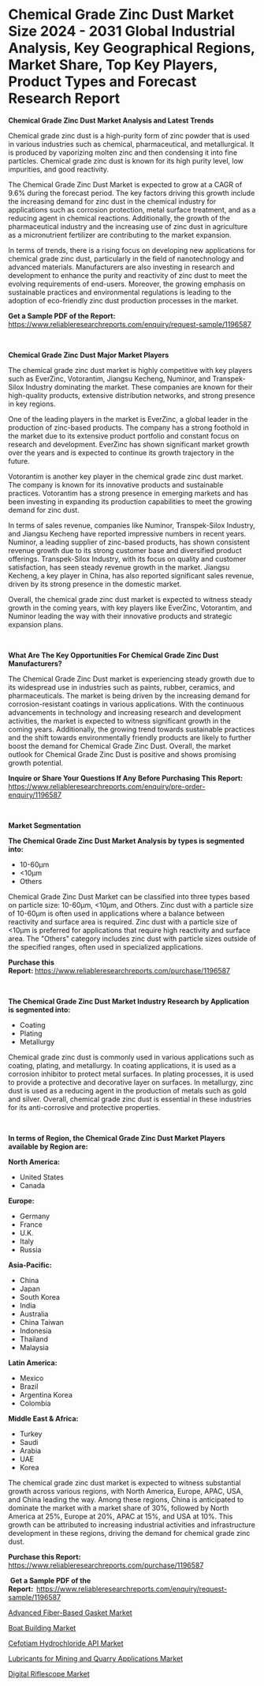 <p><h1>Chemical Grade Zinc Dust Market Size 2024 - 2031 Global Industrial Analysis, Key Geographical Regions, Market Share, Top Key Players, Product Types and Forecast Research Report</h1></p><p><strong>Chemical Grade Zinc Dust Market Analysis and Latest Trends</strong></p>
<p><p>Chemical grade zinc dust is a high-purity form of zinc powder that is used in various industries such as chemical, pharmaceutical, and metallurgical. It is produced by vaporizing molten zinc and then condensing it into fine particles. Chemical grade zinc dust is known for its high purity level, low impurities, and good reactivity.</p><p>The Chemical Grade Zinc Dust Market is expected to grow at a CAGR of 9.6% during the forecast period. The key factors driving this growth include the increasing demand for zinc dust in the chemical industry for applications such as corrosion protection, metal surface treatment, and as a reducing agent in chemical reactions. Additionally, the growth of the pharmaceutical industry and the increasing use of zinc dust in agriculture as a micronutrient fertilizer are contributing to the market expansion.</p><p>In terms of trends, there is a rising focus on developing new applications for chemical grade zinc dust, particularly in the field of nanotechnology and advanced materials. Manufacturers are also investing in research and development to enhance the purity and reactivity of zinc dust to meet the evolving requirements of end-users. Moreover, the growing emphasis on sustainable practices and environmental regulations is leading to the adoption of eco-friendly zinc dust production processes in the market.</p></p>
<p><strong>Get a Sample PDF of the Report:&nbsp;</strong> <a href="https://www.reliableresearchreports.com/enquiry/request-sample/1196587">https://www.reliableresearchreports.com/enquiry/request-sample/1196587</a></p>
<p>&nbsp;</p>
<p><strong>Chemical Grade Zinc Dust Major Market Players</strong></p>
<p><p>The chemical grade zinc dust market is highly competitive with key players such as EverZinc, Votorantim, Jiangsu Kecheng, Numinor, and Transpek-Silox Industry dominating the market. These companies are known for their high-quality products, extensive distribution networks, and strong presence in key regions.</p><p>One of the leading players in the market is EverZinc, a global leader in the production of zinc-based products. The company has a strong foothold in the market due to its extensive product portfolio and constant focus on research and development. EverZinc has shown significant market growth over the years and is expected to continue its growth trajectory in the future.</p><p>Votorantim is another key player in the chemical grade zinc dust market. The company is known for its innovative products and sustainable practices. Votorantim has a strong presence in emerging markets and has been investing in expanding its production capabilities to meet the growing demand for zinc dust.</p><p>In terms of sales revenue, companies like Numinor, Transpek-Silox Industry, and Jiangsu Kecheng have reported impressive numbers in recent years. Numinor, a leading supplier of zinc-based products, has shown consistent revenue growth due to its strong customer base and diversified product offerings. Transpek-Silox Industry, with its focus on quality and customer satisfaction, has seen steady revenue growth in the market. Jiangsu Kecheng, a key player in China, has also reported significant sales revenue, driven by its strong presence in the domestic market.</p><p>Overall, the chemical grade zinc dust market is expected to witness steady growth in the coming years, with key players like EverZinc, Votorantim, and Numinor leading the way with their innovative products and strategic expansion plans.</p></p>
<p>&nbsp;</p>
<p><strong>What Are The Key Opportunities For Chemical Grade Zinc Dust Manufacturers?</strong></p>
<p><p>The Chemical Grade Zinc Dust market is experiencing steady growth due to its widespread use in industries such as paints, rubber, ceramics, and pharmaceuticals. The market is being driven by the increasing demand for corrosion-resistant coatings in various applications. With the continuous advancements in technology and increasing research and development activities, the market is expected to witness significant growth in the coming years. Additionally, the growing trend towards sustainable practices and the shift towards environmentally friendly products are likely to further boost the demand for Chemical Grade Zinc Dust. Overall, the market outlook for Chemical Grade Zinc Dust is positive and shows promising growth potential.</p></p>
<p><strong>Inquire or Share Your Questions If Any Before Purchasing This Report:</strong> <a href="https://www.reliableresearchreports.com/enquiry/pre-order-enquiry/1196587">https://www.reliableresearchreports.com/enquiry/pre-order-enquiry/1196587</a></p>
<p>&nbsp;</p>
<p><strong>Market Segmentation</strong></p>
<p><strong>The Chemical Grade Zinc Dust Market Analysis by types is segmented into:</strong></p>
<p><ul><li>10-60μm</li><li><10μm</li><li>Others</li></ul></p>
<p><p>Chemical Grade Zinc Dust Market can be classified into three types based on particle size: 10-60μm, <10μm, and Others. Zinc dust with a particle size of 10-60μm is often used in applications where a balance between reactivity and surface area is required. Zinc dust with a particle size of <10μm is preferred for applications that require high reactivity and surface area. The "Others" category includes zinc dust with particle sizes outside of the specified ranges, often used in specialized applications.</p></p>
<p><strong>Purchase this Report:&nbsp;</strong><a href="https://www.reliableresearchreports.com/purchase/1196587">https://www.reliableresearchreports.com/purchase/1196587</a></p>
<p>&nbsp;</p>
<p><strong>The Chemical Grade Zinc Dust Market Industry Research by Application is segmented into:</strong></p>
<p><ul><li>Coating</li><li>Plating</li><li>Metallurgy</li></ul></p>
<p><p>Chemical grade zinc dust is commonly used in various applications such as coating, plating, and metallurgy. In coating applications, it is used as a corrosion inhibitor to protect metal surfaces. In plating processes, it is used to provide a protective and decorative layer on surfaces. In metallurgy, zinc dust is used as a reducing agent in the production of metals such as gold and silver. Overall, chemical grade zinc dust is essential in these industries for its anti-corrosive and protective properties.</p></p>
<p>&nbsp;</p>
<p><strong>In terms of Region, the Chemical Grade Zinc Dust Market Players available by Region are:</strong></p>
<p>
    <p> <strong> North America: </strong>
        <ul>
            <li>United States</li>
            <li>Canada</li>
        </ul>
        </p> 
    <p> <strong> Europe: </strong>
        <ul>
            <li>Germany</li>
            <li>France</li>
            <li>U.K.</li>
            <li>Italy</li>
            <li>Russia</li>
        </ul>
        </p> 
    <p> <strong> Asia-Pacific: </strong>
        <ul>
            <li>China</li>
            <li>Japan</li>
            <li>South Korea</li>
            <li>India</li>
            <li>Australia</li>
            <li>China Taiwan</li>
            <li>Indonesia</li>
            <li>Thailand</li>
            <li>Malaysia</li>
        </ul>
        </p> 
    <p> <strong> Latin America: </strong>
        <ul>
            <li>Mexico</li>
            <li>Brazil</li>
            <li>Argentina Korea</li>
            <li>Colombia</li>
        </ul>
        </p> 
    <p> <strong> Middle East & Africa: </strong>
        <ul>
            <li>Turkey</li>
            <li>Saudi</li>
            <li>Arabia</li>
            <li>UAE</li>
            <li>Korea</li>
        </ul>
    </p>
    </p>
<p><p>The chemical grade zinc dust market is expected to witness substantial growth across various regions, with North America, Europe, APAC, USA, and China leading the way. Among these regions, China is anticipated to dominate the market with a market share of 30%, followed by North America at 25%, Europe at 20%, APAC at 15%, and USA at 10%. This growth can be attributed to increasing industrial activities and infrastructure development in these regions, driving the demand for chemical grade zinc dust.</p></p>
<p><strong>Purchase this Report: </strong><a href="https://www.reliableresearchreports.com/purchase/1196587">https://www.reliableresearchreports.com/purchase/1196587</a></p>
<p>&nbsp;<strong>Get a Sample PDF of the Report:&nbsp;&nbsp;</strong><a href="https://www.reliableresearchreports.com/enquiry/request-sample/1196587">https://www.reliableresearchreports.com/enquiry/request-sample/1196587</a></p>
<p><strong></strong></p>
<p><p><a href="https://github.com/castoriffic/Market-Research-Report-List-3/blob/main/advanced-fiber-based-gasket-market.md">Advanced Fiber-Based Gasket Market</a></p><p><a href="https://issuu.com/reportprime-2/docs/boat-building-market-size-2030.pptx">Boat Building Market</a></p><p><a href="https://issuu.com/reportprime-2/docs/cefotiam-hydrochloride-api-market-size-2030.pptx">Cefotiam Hydrochloride API Market</a></p><p><a href="https://github.com/yoshih12/Market-Research-Report-List-1/blob/main/lubricants-for-mining-and-quarry-applications-market.md">Lubricants for Mining and Quarry Applications Market</a></p><p><a href="https://medium.com/@joseramirez66655/digital-riflescope-market-the-key-to-successful-business-strategy-forecast-till-2031-1ca7236adce3">Digital Riflescope Market</a></p></p>